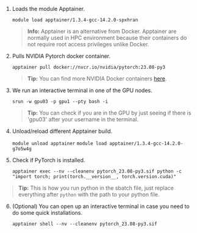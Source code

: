 1. Loads the module Apptainer. 
	
 	```module load apptainer/1.3.4-gcc-14.2.0-spxhran```
	
	> **Info:** Apptainer is an alternative from Docker. Apptainer are normally used in HPC environment because their containers do not require root access privileges unlike Docker.
	
2. Pulls NVIDIA Pytorch docker container.
	
 	```apptainer pull docker://nvcr.io/nvidia/pytorch:23.08-py3```

	> **Tip:** You can find more NVIDIA Docker containers [here](https://catalog.ngc.nvidia.com/containers?filters=&orderBy=weightPopularDESC&query=&page=&pageSize=).

3. We run an interactive terminal in one of the GPU nodes.
	
 	```srun -w gpu03 -p gpu1 --pty bash -i```

	> **Tip:** You can check if you are in the GPU by just seeing if there is 'gpu03' after your username in the terminal.

4. Unload/reload different Apptainer build.
	
 	```module unload apptainer```
	```module load apptainer/1.3.4-gcc-14.2.0-g7o5w4g```

5. Check if PyTorch is installed.

   ```apptainer exec --nv --cleanenv pytorch_23.08-py3.sif python -c "import torch; print(torch.__version__, torch.version.cuda)"```

> 	**Tip:** This is how you run python in the sbatch file, just replace everything after `python` with the path to your python file.

6. (Optional) You can open up an interactive terminal in case you need to do some quick installations.
	
 	```apptainer shell --nv --cleanenv pytorch_23.08-py3.sif```
